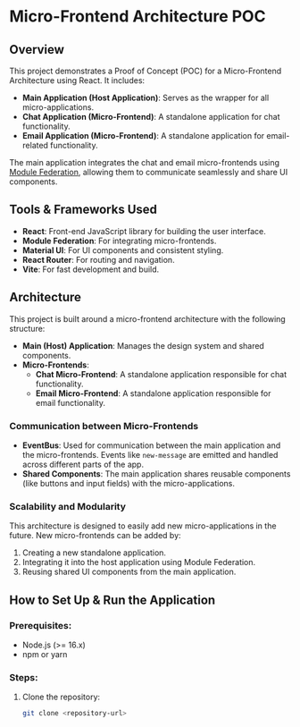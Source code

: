 # Micro-Frontend Architecture POC

## Overview
This project demonstrates a Proof of Concept (POC) for a Micro-Frontend Architecture using React. It includes:
- **Main Application (Host Application)**: Serves as the wrapper for all micro-applications.
- **Chat Application (Micro-Frontend)**: A standalone application for chat functionality.
- **Email Application (Micro-Frontend)**: A standalone application for email-related functionality.

The main application integrates the chat and email micro-frontends using [Module Federation](https://webpack.js.org/concepts/module-federation/), allowing them to communicate seamlessly and share UI components.

## Tools & Frameworks Used
- **React**: Front-end JavaScript library for building the user interface.
- **Module Federation**: For integrating micro-frontends.
- **Material UI**: For UI components and consistent styling.
- **React Router**: For routing and navigation.
- **Vite**: For fast development and build.

## Architecture
This project is built around a micro-frontend architecture with the following structure:
- **Main (Host) Application**: Manages the design system and shared components.
- **Micro-Frontends**:
  - **Chat Micro-Frontend**: A standalone application responsible for chat functionality.
  - **Email Micro-Frontend**: A standalone application responsible for email functionality.

### Communication between Micro-Frontends
- **EventBus**: Used for communication between the main application and the micro-frontends. Events like `new-message` are emitted and handled across different parts of the app.
- **Shared Components**: The main application shares reusable components (like buttons and input fields) with the micro-applications.

### Scalability and Modularity
This architecture is designed to easily add new micro-applications in the future. New micro-frontends can be added by:
1. Creating a new standalone application.
2. Integrating it into the host application using Module Federation.
3. Reusing shared UI components from the main application.

## How to Set Up & Run the Application
### Prerequisites:
- Node.js (>= 16.x)
- npm or yarn

### Steps:
1. Clone the repository:
   ```bash
   git clone <repository-url>
